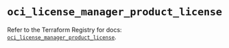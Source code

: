 # `oci_license_manager_product_license`

Refer to the Terraform Registry for docs: [`oci_license_manager_product_license`](https://registry.terraform.io/providers/hashicorp/oci/7.19.0/docs/resources/license_manager_product_license).

